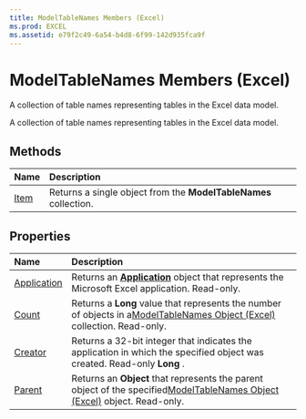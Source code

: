 ```yaml
---
title: ModelTableNames Members (Excel)
ms.prod: EXCEL
ms.assetid: e79f2c49-6a54-b4d8-6f99-142d935fca9f
---
```



# ModelTableNames Members (Excel)
A collection of table names representing tables in the Excel data model. 

A collection of table names representing tables in the Excel data model. 


## Methods



|**Name**|**Description**|
|:-----|:-----|
|[Item](modeltablenames-item-method-excel.md)|Returns a single object from the  **ModelTableNames** collection.|

## Properties



|**Name**|**Description**|
|:-----|:-----|
|[Application](modeltablenames-application-property-excel.md)|Returns an  **[Application](application-object-excel.md)** object that represents the Microsoft Excel application. Read-only.|
|[Count](modeltablenames-count-property-excel.md)|Returns a  **Long** value that represents the number of objects in a[ModelTableNames Object (Excel)](modeltablenames-object-excel.md) collection. Read-only.|
|[Creator](modeltablenames-creator-property-excel.md)|Returns a 32-bit integer that indicates the application in which the specified object was created. Read-only  **Long** .|
|[Parent](modeltablenames-parent-property-excel.md)|Returns an  **Object** that represents the parent object of the specified[ModelTableNames Object (Excel)](modeltablenames-object-excel.md) object. Read-only.|

